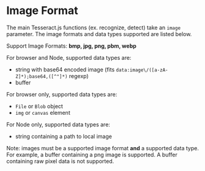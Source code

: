 # Image Format

The main Tesseract.js functions (ex. recognize, detect) take an `image` parameter.  The image formats and data types supported are listed below. 

Support Image Formats: **bmp, jpg, png, pbm, webp**

For browser and Node, supported data types are:
 - string with base64 encoded image (fits `data:image\/([a-zA-Z]*);base64,([^"]*)` regexp)
 - buffer

For browser only, supported data types are:
 - `File` or `Blob` object
 - `img` or `canvas` element

For Node only, supported data types are:
 - string containing a path to local image

Note: images must be a supported image format **and** a supported data type.  For example, a buffer containing a png image is supported.  A buffer containing raw pixel data is not supported. 